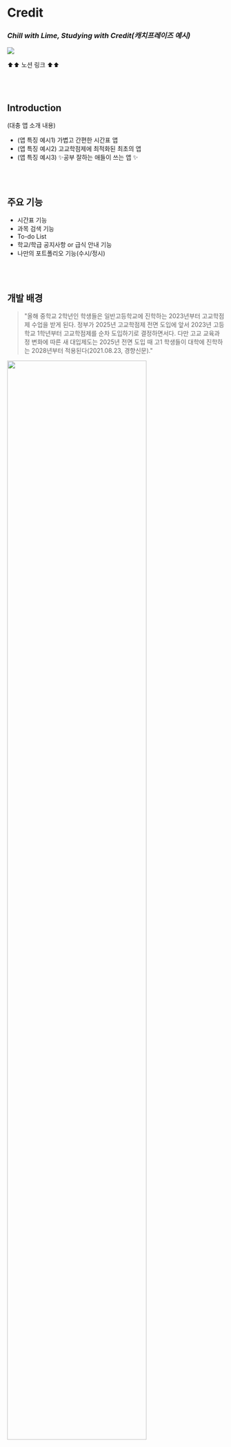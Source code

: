 # Credit
### _Chill with Lime, Studying with Credit(캐치프레이즈 예시)_

<a href="https://www.notion.so/ignitexl/c637a615cfd24e3dbbf9db3753ce768d?v=bbe01cc129154a3ebc7333d442614612" target="_blank"><img src="https://img.shields.io/badge/Notion-Link-green?style=flat&logo=Notion&logoColor=000000"/></a>

⬆︎⬆︎ 노션 링크 ⬆︎⬆︎

<br/>
<br/>

## Introduction
(대충 앱 소개 내용)

- (앱 특징 예시1) 가볍고 간편한 시간표 앱
- (앱 특징 예시2) 고교학점제에 최적화된 최초의 앱
- (앱 특징 예시3) ✨공부 잘하는 애들이 쓰는 앱 ✨  
<br/>
<br/>

## 주요 기능

- 시간표 기능
- 과목 검색 기능
- To-do List
- 학교/학급 공지사항 or 급식 안내 기능
- 나만의 포트폴리오 기능(수시/정시)  

<br/>
<br/>

## 개발 배경

> "올해 중학교 2학년인 학생들은 일반고등학교에 진학하는 
> 2023년부터 고교학점제 수업을 받게 된다. 정부가 2025년
> 고교학점제 전면 도입에 앞서 2023년 고등학교 1학년부터
> 고교학점제를 순차 도입하기로 결정하면서다. 다만 고교
> 교육과정 변화에 따른 새 대입제도는 2025년 전면 도입 때
> 고1 학생들이 대학에 진학하는 2028년부터 적용된다(2021.08.23, 경향신문)."

<img width="80%" src="https://user-images.githubusercontent.com/88402715/136810988-dbed5f33-84a6-42a4-b2a1-05415b33d3d8.jpg"/>  
<br/>
고등학교 학점제 도입에 따라 고등학생의 시간표 앱 수요가 증가할 것으로 예상됨. 따라서 대학교 시간표 앱을 참고하여 고등학생들에게 가장 최적화된 앱 서비스를 제공하는 것을 목표로 앱 개발 착수  
<br/>
<br/>

## 개발 목표

2021년 연말까지 프로토타입 구현 완료 목표  
<br/>
<br/>
## Tech
(Tech 항목 아래 목록은 예시 자료임)
- [AngularJS] - HTML enhanced for web apps!
- [Ace Editor] - awesome web-based text editor
- [markdown-it] - Markdown parser done right. Fast and easy to extend.
- [Twitter Bootstrap] - great UI boilerplate for modern web apps
- [node.js] - evented I/O for the backend
- [Express] - fast node.js network app framework [@tjholowaychuk]
- [Gulp] - the streaming build system
- [Breakdance](https://breakdance.github.io/breakdance/) - HTML
to Markdown converter
- [jQuery] - duh

And of course Dillinger itself is open source with a [public repository][dill]
 on GitHub.  
<br/>
<br/>

## 개발 정책

 [Development Rule]

* [tag] category - [Feature]: 새로운 기능을 추가하는 경우
 - [Update]: 기존 기능을 변경하는 경우
 - [Test]: 테스트용 패치의 경우
 - [Bug]: 이슈/문제를 해결하는 경우

* git branch rules
 - dev: 개발 단계에서 사용하는 브랜치
 - release: 기능 테스트를 통과한 patch와 긴급 bug-fix patch만 들어갈 수 있는 브랜치

## 개발 기록

- [2021.10.04] 첫 미팅, App concept 정하기
- [2021.10.11] 앱 구체적 컨셉 정하기, Notion 생성, 약식 파트 분배
- [2021.10.17] 서버(AWS), 앱 이름 & 팀 이름 정하기, 프론트엔드 프로토타입 검토(오븐), Git 생성, Ground Rule
- [2021.11.28] Git 사용법 공유, 개발 정책 
<br/>
<br/>
